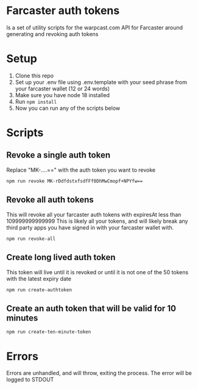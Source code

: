 # Farcaster auth tokens

Is a set of utility scripts for the warpcast.com API for Farcaster around generating and revoking auth tokens

# Setup

1. Clone this repo
2. Set up your .env file using .env.template with your seed phrase from your farcaster wallet (12 or 24 words)
3. Make sure you have node 18 installed
4. Run `npm install`
5. Now you can run any of the scripts below

# Scripts

## Revoke a single auth token

Replace "MK-....==" with the auth token you want to revoke

`npm run revoke MK-rDdfdstxfsdfFf0DhMwCmopf+NPYfw==`

## Revoke all auth tokens

This will revoke all your farcaster auth tokens with expiresAt less than 109999999999999
This is likely all your tokens, and will likely break any third party apps you have
signed in with your farcaster wallet with.

`npm run revoke-all`

## Create long lived auth token

This token will live until it is revoked or until it is not one of the 50 tokens with the latest expiry date

`npm run create-authtoken`

## Create an auth token that will be valid for 10 minutes

`npm run create-ten-minute-token`

# Errors

Errors are unhandled, and will throw, exiting the process. The error will be logged to STDOUT
